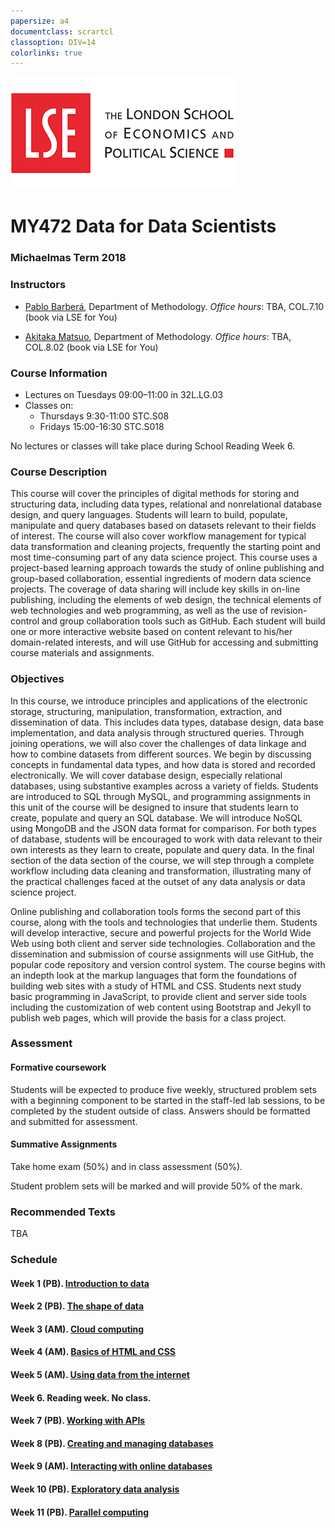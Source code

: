 ```yaml
---
papersize: a4
documentclass: scrartcl
classoption: DIV=14
colorlinks: true
---
```


![LSE](images/lse-logo.jpg)
# MY472 Data for Data Scientists

### Michaelmas Term 2018

### Instructors

* [Pablo Barberá](mailto:P.Barbera@lse.ac.uk), Department of Methodology.  *Office hours*: TBA, COL.7.10 (book via LSE for You)

* [Akitaka Matsuo](mailto:A.Matsuo@lse.ac.uk), Department of Methodology.  *Office hours*: TBA, COL.8.02 (book via LSE for You)

### Course Information

* Lectures on Tuesdays 09:00–11:00 in 32L.LG.03
* Classes on:
    - Thursdays 9:30-11:00 STC.S08
    - Fridays 15:00-16:30 STC.S018	

No lectures or classes will take place during School Reading Week 6.

### Course Description

This course will cover the principles of digital methods for storing and structuring data, 
including data types, relational and non­relational database design, and query languages. 
Students will learn to build, populate, manipulate and query databases based on datasets 
relevant to their fields of interest. The course will also cover workflow management 
for typical data transformation and cleaning projects, frequently the starting point 
and most time­-consuming part of any data science project.  This course uses a 
project-based learning approach towards the study of online publishing and 
group­-based collaboration, essential ingredients of modern data science projects. 
The coverage of data sharing will include key skills in on-line publishing, including 
the elements of web design, the technical elements of web technologies and web programming, 
as well as the use of revision-control and group collaboration tools such as GitHub. 
Each student will build one or more interactive website based on content relevant to 
his/her domain­-related interests, and will use GitHub for accessing and submitting 
course materials and assignments.

### Objectives

In this course, we introduce principles and applications of the electronic 
storage, structuring, manipulation, transformation, extraction, and 
dissemination of data. This includes data types, database design, 
data base implementation, and data analysis through structured queries. 
Through joining operations, we will also cover the challenges of data 
linkage and how to combine datasets from different sources. We begin 
by discussing concepts in fundamental data types, and how data is stored 
and recorded electronically. We will cover database design, especially 
relational databases, using substantive examples across a variety of fields. 
Students are introduced to SQL through MySQL, and programming assignments 
in this unit of the course will be designed to insure that students learn to 
create, populate and query an SQL database. We will introduce NoSQL using 
MongoDB and the JSON data format for comparison. For both types of database, 
students will be encouraged to work with data relevant to their own interests 
as they learn to create, populate and query data. In the final section of the 
data section of the course, we will step through a complete workflow including 
data cleaning and transformation, illustrating many of the practical challenges 
faced at the outset of any data analysis or data science project.

Online publishing and collaboration tools forms the second part of this course, 
along with the tools and technologies that underlie them. Students will develop 
interactive, secure and powerful projects for the World Wide Web using both client
 and server side technologies. Collaboration and the dissemination and submission 
 of course assignments will use GitHub, the popular code repository and version 
 control system. The course begins with an in­depth look at the mark­up languages 
 that form the foundations of building web sites with a study of HTML and CSS. 
 Students next study basic programming in JavaScript, to provide client and 
 server side tools including the customization of web content using Bootstrap 
 and Jekyll to publish web pages, which will provide the basis for a class project.

### Assessment

#### Formative coursework

Students will be expected to produce five weekly, structured problem sets with a 
beginning component to be started in the staff-led lab sessions, to be 
completed by the student outside of class. Answers should be formatted and 
submitted for assessment. 

#### Summative Assignments

Take home exam (50%) and in class assessment (50%).

Student problem sets will be marked and will provide 50% of the mark. 

### Recommended Texts

TBA


### Schedule

#### Week 1 (PB). [Introduction to data](https://github.com/lse-my472/lectures/blob/master/week01/)

#### Week 2 (PB). [The shape of data](https://github.com/lse-my472/lectures/blob/master/week02/)


#### Week 3 (AM). [Cloud computing](https://github.com/lse-my472/lectures/blob/master/week03/)


#### Week 4 (AM). [Basics of HTML and CSS](https://github.com/lse-my472/lectures/blob/master/week04/)


#### Week 5 (AM). [Using data from the internet](https://github.com/lse-my472/lectures/blob/master/week05/)


#### Week 6. Reading week. No class.


#### Week 7 (PB). [Working with APIs](https://github.com/lse-my472/lectures/blob/master/week07/)


#### Week 8 (PB). [Creating and managing databases](https://github.com/lse-my472/lectures/blob/master/week08/)


#### Week 9 (AM). [Interacting with online databases](https://github.com/lse-my472/lectures/blob/master/week09/)


#### Week 10 (PB). [Exploratory data analysis](https://github.com/lse-my472/lectures/blob/master/week10/)


#### Week 11 (PB). [Parallel computing](https://github.com/lse-my472/lectures/blob/master/week11/)


